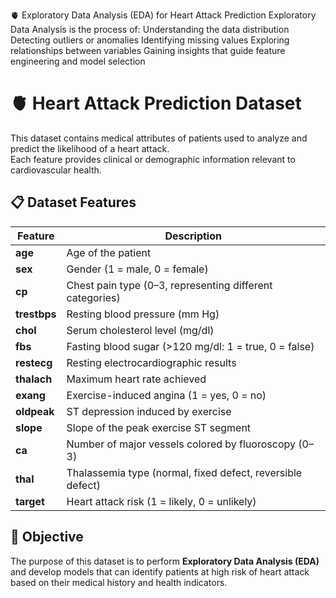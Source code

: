 🫀 Exploratory Data Analysis (EDA) for Heart Attack Prediction
Exploratory Data Analysis is the process of:
Understanding the data distribution
Detecting outliers or anomalies
Identifying missing values
Exploring relationships between variables
Gaining insights that guide feature engineering and model selection


# 🫀 Heart Attack Prediction Dataset

This dataset contains medical attributes of patients used to analyze and predict the likelihood of a heart attack.  
Each feature provides clinical or demographic information relevant to cardiovascular health.

## 📋 Dataset Features

| Feature | Description |
|----------|--------------|
| **age** | Age of the patient |
| **sex** | Gender (1 = male, 0 = female) |
| **cp** | Chest pain type (0–3, representing different categories) |
| **trestbps** | Resting blood pressure (mm Hg) |
| **chol** | Serum cholesterol level (mg/dl) |
| **fbs** | Fasting blood sugar (>120 mg/dl: 1 = true, 0 = false) |
| **restecg** | Resting electrocardiographic results |
| **thalach** | Maximum heart rate achieved |
| **exang** | Exercise-induced angina (1 = yes, 0 = no) |
| **oldpeak** | ST depression induced by exercise |
| **slope** | Slope of the peak exercise ST segment |
| **ca** | Number of major vessels colored by fluoroscopy (0–3) |
| **thal** | Thalassemia type (normal, fixed defect, reversible defect) |
| **target** | Heart attack risk (1 = likely, 0 = unlikely) |

## 🎯 Objective

The purpose of this dataset is to perform **Exploratory Data Analysis (EDA)** and develop models that can identify patients at high risk of heart attack based on their medical history and health indicators.
